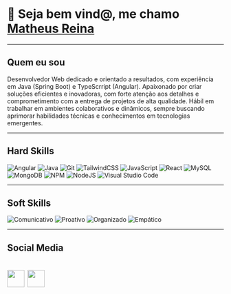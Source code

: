 # 👋 Seja bem vind@, me chamo [Matheus Reina](https://www.linkedin.com/in/matheusreina/)

---

## Quem eu sou

Desenvolvedor Web dedicado e orientado a resultados, com experiência em Java (Spring Boot) e TypeScrript (Angular). Apaixonado por criar
soluções eficientes e inovadoras, com forte atenção aos detalhes e comprometimento com a entrega de projetos de
alta qualidade. Hábil em trabalhar em ambientes colaborativos e dinâmicos, sempre buscando aprimorar habilidades
técnicas e conhecimentos em tecnologias emergentes.

---

## Hard Skills

![Angular](https://img.shields.io/badge/angular-%23DD0031.svg?style=for-the-badge&logo=angular&logoColor=white)
![Java](https://img.shields.io/badge/java-%23ED8B00.svg?style=for-the-badge&logo=openjdk&logoColor=white)
![Git](https://img.shields.io/badge/git-%23F05033.svg?style=for-the-badge&logo=git&logoColor=white)
![TailwindCSS](https://img.shields.io/badge/tailwindcss-%2338B2AC.svg?style=for-the-badge&logo=tailwind-css&logoColor=white)
![JavaScript](https://img.shields.io/badge/javascript-%23323330.svg?style=for-the-badge&logo=javascript&logoColor=%23F7DF1E)
![React](https://img.shields.io/badge/react-%2320232a.svg?style=for-the-badge&logo=react&logoColor=%2361DAFB)
![MySQL](https://img.shields.io/badge/mysql-%23323330.svg?style=for-the-badge&logo=mysql&logoColor=white)
![MongoDB](https://img.shields.io/badge/MongoDB-%234ea94b.svg?style=for-the-badge&logo=mongodb&logoColor=white)
![NPM](https://img.shields.io/badge/NPM-%23CB3837.svg?style=for-the-badge&logo=npm&logoColor=white)
![NodeJS](https://img.shields.io/badge/node.js-6DA55F?style=for-the-badge&logo=node.js&logoColor=white)
![Visual Studio Code](https://img.shields.io/badge/Visual%20Studio%20Code-0078d7.svg?style=for-the-badge&logo=visual-studio-code&logoColor=white)

---

## Soft Skills

![Comunicativo](https://img.shields.io/badge/Comunicativo-red)
![Proativo](https://img.shields.io/badge/Proativo-blue)
![Organizado](https://img.shields.io/badge/Organizado-red)
![Empático](https://img.shields.io/badge/Empático-blue)

---

## Social Media

<h1>
    <a href="https://www.linkedin.com/in/matheusreina/">
     <img align="center" width="40px" src="https://logospng.org/download/linkedin/logo-linkedin-icon-4096.png"></a>
    <a href="https://www.instagram.com/matheusreina/">
     <img align="center" width="40px" src="https://upload.wikimedia.org/wikipedia/commons/thumb/e/e7/Instagram_logo_2016.svg/768px-Instagram_logo_2016.svg.png"></a>
</h1>

